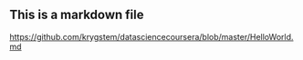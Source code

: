 ## This is a markdown file
https://github.com/krygstem/datasciencecoursera/blob/master/HelloWorld.md
